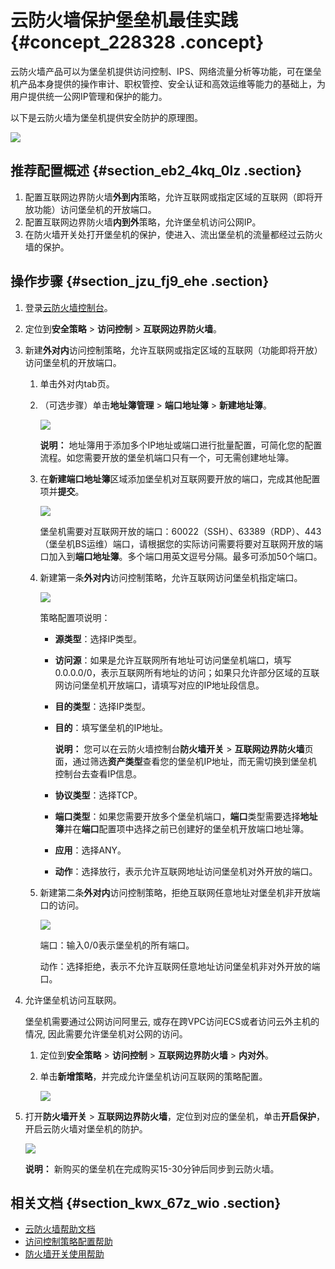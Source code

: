 # 云防火墙保护堡垒机最佳实践 {#concept_228328 .concept}

云防火墙产品可以为堡垒机提供访问控制、IPS、网络流量分析等功能，可在堡垒机产品本身提供的操作审计、职权管控、安全认证和高效运维等能力的基础上，为用户提供统一公网IP管理和保护的能力。

以下是云防火墙为堡垒机提供安全防护的原理图。

![](http://static-aliyun-doc.oss-cn-hangzhou.aliyuncs.com/assets/img/190914/155733453546425_zh-CN.jpg)

## 推荐配置概述 {#section_eb2_4kq_0lz .section}

1.  配置互联网边界防火墙**外到内**策略，允许互联网或指定区域的互联网（即将开放功能）访问堡垒机的开放端口。
2.  配置互联网边界防火墙**内到外**策略，允许堡垒机访问公网IP。
3.  在防火墙开关处打开堡垒机的保护，使进入、流出堡垒机的流量都经过云防火墙的保护。

## 操作步骤 {#section_jzu_fj9_ehe .section}

1.  登录[云防火墙控制台](https://yundun.console.aliyun.com/?p=cfwnext#/overview)。
2.  定位到**安全策略** \> **访问控制** \> **互联网边界防火墙**。
3.  新建**外对内**访问控制策略，允许互联网或指定区域的互联网（功能即将开放）访问堡垒机的开放端口。
    1.  单击外对内tab页。
    2.  （可选步骤）单击**地址簿管理** \> **端口地址簿** \> **新建地址簿**。

        ![](http://static-aliyun-doc.oss-cn-hangzhou.aliyuncs.com/assets/img/190914/155733453646717_zh-CN.png)

        **说明：** 地址簿用于添加多个IP地址或端口进行批量配置，可简化您的配置流程。如您需要开放的堡垒机端口只有一个，可无需创建地址簿。

    3.  在**新建端口地址簿**区域添加堡垒机对互联网要开放的端口，完成其他配置项并**提交**。

        ![](http://static-aliyun-doc.oss-cn-hangzhou.aliyuncs.com/assets/img/190914/155733453646718_zh-CN.png)

        堡垒机需要对互联网开放的端口：60022（SSH）、63389（RDP）、443（堡垒机BS运维）端口，请根据您的实际访问需要将要对互联网开放的端口加入到**端口地址簿**。多个端口用英文逗号分隔。最多可添加50个端口。

    4.  新建第一条**外对内**访问控制策略，允许互联网访问堡垒机指定端口。

        ![](http://static-aliyun-doc.oss-cn-hangzhou.aliyuncs.com/assets/img/190914/155733453646719_zh-CN.png)

        策略配置项说明：

        -   **源类型**：选择IP类型。
        -   **访问源**：如果是允许互联网所有地址可访问堡垒机端口，填写0.0.0.0/0，表示互联网所有地址的访问；如果只允许部分区域的互联网访问堡垒机开放端口，请填写对应的IP地址段信息。
        -   **目的类型**：选择IP类型。
        -   **目的**：填写堡垒机的IP地址。

            **说明：** 您可以在云防火墙控制台**防火墙开关** \> **互联网边界防火墙**页面，通过筛选**资产类型**查看您的堡垒机IP地址，而无需切换到堡垒机控制台去查看IP信息。

        -   **协议类型**：选择TCP。
        -   **端口类型**：如果您需要开放多个堡垒机端口，**端口**类型需要选择**地址簿**并在**端口**配置项中选择之前已创建好的堡垒机开放端口地址簿。
        -   **应用**：选择ANY。
        -   **动作**：选择放行，表示允许互联网地址访问堡垒机对外开放的端口。
    5.  新建第二条**外对内**访问控制策略，拒绝互联网任意地址对堡垒机非开放端口的访问。

        ![](http://static-aliyun-doc.oss-cn-hangzhou.aliyuncs.com/assets/img/190914/155733453646720_zh-CN.png)

        端口：输入0/0表示堡垒机的所有端口。

        动作：选择拒绝，表示不允许互联网任意地址访问堡垒机非对外开放的端口。

4.  允许堡垒机访问互联网。

    堡垒机需要通过公网访问阿里云, 或存在跨VPC访问ECS或者访问云外主机的情况, 因此需要允许堡垒机对公网的访问。

    1.  定位到**安全策略** \> **访问控制** \> **互联网边界防火墙** \> **内对外**。
    2.  单击**新增策略**，并完成允许堡垒机访问互联网的策略配置。

        ![](http://static-aliyun-doc.oss-cn-hangzhou.aliyuncs.com/assets/img/190914/155733453646722_zh-CN.png)

5.  打开**防火墙开关** \> **互联网边界防火墙**，定位到对应的堡垒机，单击**开启保护**，开启云防火墙对堡垒机的防护。

    ![](http://static-aliyun-doc.oss-cn-hangzhou.aliyuncs.com/assets/img/190914/155733453646721_zh-CN.png)

    **说明：** 新购买的堡垒机在完成购买15-30分钟后同步到云防火墙。


## 相关文档 {#section_kwx_67z_wio .section}

-   [云防火墙帮助文档](../../../../intl.zh-CN/产品简介/什么是云防火墙？.md#)
-   [访问控制策略配置帮助](../../../../intl.zh-CN/用户指南/安全策略/访问控制策略总览.md#)
-   [防火墙开关使用帮助](../../../../intl.zh-CN/用户指南/打开__关闭云防火墙开关.md#)

